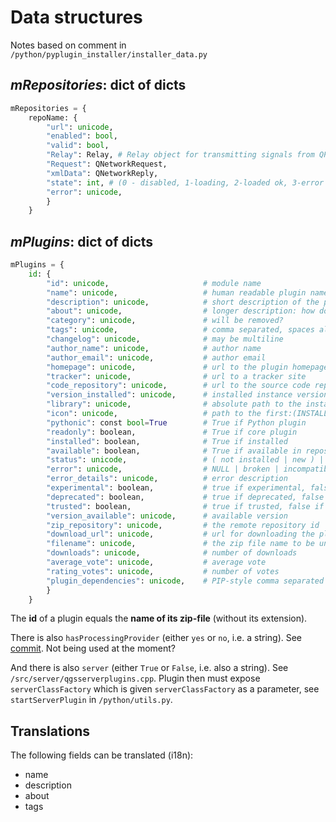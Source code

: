 # Data structures

Notes based on comment in `/python/pyplugin_installer/installer_data.py`

## *mRepositories*: dict of dicts

```python
mRepositories = {
    repoName: {
        "url": unicode,
        "enabled": bool,
        "valid": bool,
        "Relay": Relay, # Relay object for transmitting signals from QPHttp with adding the repoName information
        "Request": QNetworkRequest,
        "xmlData": QNetworkReply,
        "state": int, # (0 - disabled, 1-loading, 2-loaded ok, 3-error (to be retried), 4-rejected)
        "error": unicode,
        }
    }
```

## *mPlugins*: dict of dicts

```python
mPlugins = {
    id: {
        "id": unicode,                     # module name
        "name": unicode,                   # human readable plugin name
        "description": unicode,            # short description of the plugin purpose only
        "about": unicode,                  # longer description: how does it work, where does it install, how to run it?
        "category": unicode,               # will be removed?
        "tags": unicode,                   # comma separated, spaces allowed
        "changelog": unicode,              # may be multiline
        "author_name": unicode,            # author name
        "author_email": unicode,           # author email
        "homepage": unicode,               # url to the plugin homepage
        "tracker": unicode,                # url to a tracker site
        "code_repository": unicode,        # url to the source code repository
        "version_installed": unicode,      # installed instance version
        "library": unicode,                # absolute path to the installed library / Python module
        "icon": unicode,                   # path to the first:(INSTALLED | AVAILABLE) icon
        "pythonic": const bool=True        # True if Python plugin
        "readonly": boolean,               # True if core plugin
        "installed": boolean,              # True if installed
        "available": boolean,              # True if available in repositories
        "status": unicode,                 # ( not installed | new ) | ( installed | upgradeable | orphan | newer )
        "error": unicode,                  # NULL | broken | incompatible | dependent
        "error_details": unicode,          # error description
        "experimental": boolean,           # true if experimental, false if stable
        "deprecated": boolean,             # true if deprecated, false if actual
        "trusted": boolean,                # true if trusted, false if not trusted
        "version_available": unicode,      # available version
        "zip_repository": unicode,         # the remote repository id
        "download_url": unicode,           # url for downloading the plugin
        "filename": unicode,               # the zip file name to be unzipped after downloaded
        "downloads": unicode,              # number of downloads
        "average_vote": unicode,           # average vote
        "rating_votes": unicode,           # number of votes
        "plugin_dependencies": unicode,    # PIP-style comma separated list of plugin dependencies
        }
    }
```

The **id** of a plugin equals the **name of its zip-file** (without its extension).

There is also `hasProcessingProvider` (either `yes` or `no`, i.e. a string). See [commit](https://github.com/qgis/QGIS/commit/558d5365b574a4f9e96d32ecdd7220c57b148266). Not being used at the moment?

And there is also `server` (either `True` or `False`, i.e. also a string). See `/src/server/qgsserverplugins.cpp`. Plugin then must expose `serverClassFactory` which is given `serverClassFactory` as a parameter, see `startServerPlugin` in `/python/utils.py`.

## Translations

The following fields can be translated (i18n):

- name
- description
- about
- tags
